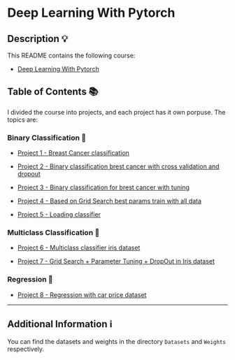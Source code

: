 # Deep Learning With Pytorch

## Description 💡

This README contains the following course:

- [Deep Learning With Pytorch](https://www.udemy.com/course/formacao-deep-learning-pytorch-python/)

## Table of Contents 📚

I divided the course into projects, and each project has it own porpuse. The topics are:

### Binary Classification 🎯

- [Project 1 - Breast Cancer classification](/Courses/Deep%20Learning%20With%20Pytorch/Project_1.ipynb)

- [Project 2 - Binary classification brest cancer with cross validation and dropout](/Courses/Deep%20Learning%20With%20Pytorch/Project_2.ipynb)

- [Project 3 - Binary classification for brest cancer with tuning](/Courses/Deep%20Learning%20With%20Pytorch/Project_3.ipynb)

- [Project 4 - Based on Grid Search best params train with all data](/Courses/Deep%20Learning%20With%20Pytorch/Project_4.ipynb)

- [Project 5 - Loading classifier](/Courses/Deep%20Learning%20With%20Pytorch/Project_5.ipynb)

### Multiclass Classification 🎯

- [Project 6 - Multiclass classifier iris dataset](/Courses/Deep%20Learning%20With%20Pytorch/Project_6.ipynb)

- [Project 7 - Grid Search + Parameter Tuning + DropOut in Iris dataset](/Courses/Deep%20Learning%20With%20Pytorch/Project_7.ipynb)

### Regression 🎯

- [Project 8 - Regression with car price dataset](/Courses/Deep%20Learning%20With%20Pytorch/Project_8.ipynb)
---

## Additional Information ℹ️

You can find the datasets and weights in the directory `Datasets` and `Weights` respectively.
